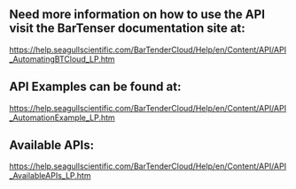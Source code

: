 ## Need more information on how to use the API visit the BarTenser documentation site at: 

https://help.seagullscientific.com/BarTenderCloud/Help/en/Content/API/API_AutomatingBTCloud_LP.htm

## API Examples can be found at:

https://help.seagullscientific.com/BarTenderCloud/Help/en/Content/API/API_AutomationExample_LP.htm

## Available APIs:

https://help.seagullscientific.com/BarTenderCloud/Help/en/Content/API/API_AvailableAPIs_LP.htm


